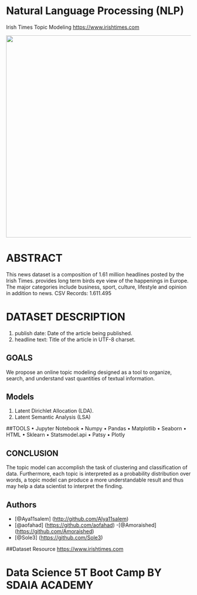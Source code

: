 # Natural Language Processing (NLP)

Irish Times Topic Modeling 
https://www.irishtimes.com

<p align="center" width="100%">
<img src="https://www.irishtimes.com/polopoly_fs/1.2393653.1444938396!/image/image.jpg_gen/derivatives/box_620_330/image.jpg" width="550" length="100" style="display: block; margin: 0 auto"/>
</p>




# ABSTRACT
This news dataset is a composition of 1.61 million headlines posted by the Irish Times.
provides long term birds eye view of the happenings in Europe. The major categories include business, sport, culture, lifestyle and opinion in addition to news.
CSV Records: 1.611.495


# DATASET DESCRIPTION 
1. publish date: Date of the article being published.
2.  headline text: Title of the article in UTF-8 charset.

## GOALS
We propose an online topic modeling designed as a tool to organize, search, and understand vast quantities of textual information.

## Models
1. Latent Dirichlet Allocation (LDA).
2. Latent Semantic Analysis (LSA)

##TOOLS
• Jupyter Notebook
• Numpy
• Pandas
• Matplotlib
• Seaborn
• HTML
• Sklearn
• Statsmodel.api
• Patsy
• Plotly
## CONCLUSION
The topic model can accomplish the task of clustering and classification of data. Furthermore, each topic is interpreted as a probability distribution over words, a topic model can produce a more understandable result and thus may help a data scientist to interpret the finding.


## Authors 
- [@Aya11salem] (http://github.com/Alya11salem)
- [@aofahad] (https://github.com/aofahad)
-[@Amoraished] (https://github.com/Amoraished)
- [@Sole3] (https://github.com/Sole3)


##Dataset Resource
https://www.irishtimes.com

# Data Science 5T Boot Camp BY SDAIA ACADEMY
